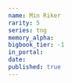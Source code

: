```yaml
---
name: Min Riker
rarity: 5
series: tng
memory_alpha:
bigbook_tier: -1
in_portal:
date:
published: true
---
```



